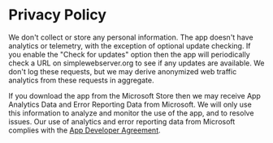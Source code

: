 # Privacy Policy

We don't collect or store any personal information. The app doesn't have analytics or telemetry, with the exception of optional update checking. If you enable the "Check for updates" option then the app will periodically check a URL on simplewebserver.org to see if any updates are available. We don't log these requests, but we may derive anonymized web traffic analytics from these requests in aggregate.

If you download the app from the Microsoft Store then we may receive App Analytics Data and Error Reporting Data from Microsoft. We will only use this information to analyze and monitor the use of the app, and to resolve issues. Our use of analytics and error reporting data from Microsoft complies with the [App Developer Agreement](https://query.prod.cms.rt.microsoft.com/cms/api/am/binary/RE4o4bH).